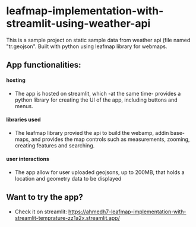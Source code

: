 # leafmap-implementation-with-streamlit-using-weather-api
This is a sample project on static sample data from weather api (file named "tr.geojson". Built with python using leafmap library for webmaps.

## App functionalities:

#### hosting
- The app is hosted on streamlit, which -at the same time- provides a python library for creating the UI of the app, including buttons and menus.
#### libraries used 
- The leafmap library provied the api to build the webamp, addin base-maps, and provides the map controls such as measurements, zooming, creating features and searching.
#### user interactions
- The app allow for user uploaded geojsons, up to 200MB, that holds a location and geometry data to be displayed 

## Want to try the app?
- Check it on streamlit: https://ahmedh7-leafmap-implementation-with-streamlit-temprature-zz1a2x.streamlit.app/

